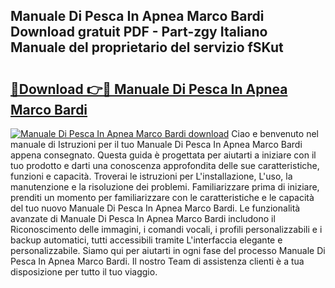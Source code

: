 ## Manuale Di Pesca In Apnea Marco Bardi Download gratuit PDF - Part-zgy Italiano Manuale del proprietario del servizio fSKut

# <h2><a href="http://df9my4w.blite.top/?on=Manuale+Di+Pesca+In+Apnea+Marco+Bardi">🔗Download 👉🔴 Manuale Di Pesca In Apnea Marco Bardi</a></h2>

[![Manuale Di Pesca In Apnea Marco Bardi download](https://i.imgur.com/lujVjoI.png)](http://df9my4w.blite.top/?on=Manuale+Di+Pesca+In+Apnea+Marco+Bardi)
Ciao e benvenuto nel manuale di Istruzioni per il tuo Manuale Di Pesca In Apnea Marco Bardi appena consegnato. Questa guida è progettata per aiutarti a iniziare con il tuo prodotto e darti una conoscenza approfondita delle sue caratteristiche, funzioni e capacità. Troverai le istruzioni per L'installazione, L'uso, la manutenzione e la risoluzione dei problemi. Familiarizzare prima di iniziare, prenditi un momento per familiarizzare con le caratteristiche e le capacità del tuo nuovo Manuale Di Pesca In Apnea Marco Bardi. Le funzionalità avanzate di Manuale Di Pesca In Apnea Marco Bardi includono il Riconoscimento delle immagini, i comandi vocali, i profili personalizzabili e i backup automatici, tutti accessibili tramite L'interfaccia elegante e personalizzabile. Siamo qui per aiutarti in ogni fase del processo Manuale Di Pesca In Apnea Marco Bardi. Il nostro Team di assistenza clienti è a tua disposizione per tutto il tuo viaggio.
